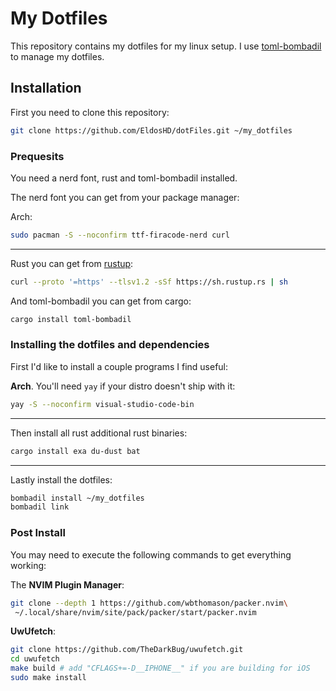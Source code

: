 # My Dotfiles

This repository contains my dotfiles for my linux setup. I use [toml-bombadil](https://github.com/oknozor/toml-bombadil) to manage my dotfiles.

## Installation

First you need to clone this repository:
```bash
git clone https://github.com/EldosHD/dotFiles.git ~/my_dotfiles
```

### Prequesits

You need a nerd font, rust and toml-bombadil installed.

The nerd font you can get from your package manager:

Arch: 
```bash
sudo pacman -S --noconfirm ttf-firacode-nerd curl
```

---

Rust you can get from [rustup](https://rustup.rs/):

```bash
curl --proto '=https' --tlsv1.2 -sSf https://sh.rustup.rs | sh
```

And toml-bombadil you can get from cargo:

```bash
cargo install toml-bombadil
```

### Installing the dotfiles and dependencies

First I'd like to install a couple programs I find useful:

**Arch**. You'll need `yay` if your distro  doesn't ship with it:
```bash
yay -S --noconfirm visual-studio-code-bin
```

---

Then install all rust additional rust binaries:
```bash
cargo install exa du-dust bat
```

---

Lastly install the dotfiles:
```bash
bombadil install ~/my_dotfiles
bombadil link 
```

### Post Install

You may need to execute the following commands to get everything working:

The **NVIM Plugin Manager**:
```bash
git clone --depth 1 https://github.com/wbthomason/packer.nvim\
 ~/.local/share/nvim/site/pack/packer/start/packer.nvim
```

**UwUfetch**:
```bash
git clone https://github.com/TheDarkBug/uwufetch.git
cd uwufetch
make build # add "CFLAGS+=-D__IPHONE__" if you are building for iOS
sudo make install
```

